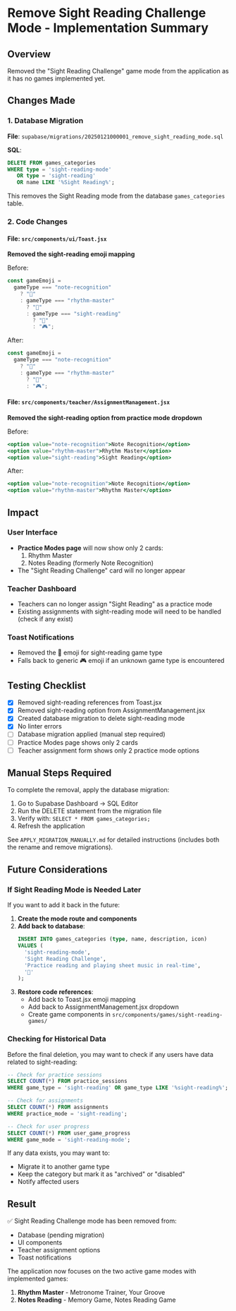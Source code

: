 # Remove Sight Reading Challenge Mode - Implementation Summary

## Overview

Removed the "Sight Reading Challenge" game mode from the application as it has no games implemented yet.

## Changes Made

### 1. Database Migration

**File**: `supabase/migrations/20250121000001_remove_sight_reading_mode.sql`

**SQL**:

```sql
DELETE FROM games_categories
WHERE type = 'sight-reading-mode'
   OR type = 'sight-reading'
   OR name LIKE '%Sight Reading%';
```

This removes the Sight Reading mode from the database `games_categories` table.

### 2. Code Changes

#### File: `src/components/ui/Toast.jsx`

**Removed the sight-reading emoji mapping**

Before:

```jsx
const gameEmoji =
  gameType === "note-recognition"
    ? "🎵"
    : gameType === "rhythm-master"
      ? "🥁"
      : gameType === "sight-reading"
        ? "📖"
        : "🎮";
```

After:

```jsx
const gameEmoji =
  gameType === "note-recognition"
    ? "🎵"
    : gameType === "rhythm-master"
      ? "🥁"
      : "🎮";
```

#### File: `src/components/teacher/AssignmentManagement.jsx`

**Removed the sight-reading option from practice mode dropdown**

Before:

```jsx
<option value="note-recognition">Note Recognition</option>
<option value="rhythm-master">Rhythm Master</option>
<option value="sight-reading">Sight Reading</option>
```

After:

```jsx
<option value="note-recognition">Note Recognition</option>
<option value="rhythm-master">Rhythm Master</option>
```

## Impact

### User Interface

- **Practice Modes page** will now show only 2 cards:
  1. Rhythm Master
  2. Notes Reading (formerly Note Recognition)
- The "Sight Reading Challenge" card will no longer appear

### Teacher Dashboard

- Teachers can no longer assign "Sight Reading" as a practice mode
- Existing assignments with sight-reading mode will need to be handled (check if any exist)

### Toast Notifications

- Removed the 📖 emoji for sight-reading game type
- Falls back to generic 🎮 emoji if an unknown game type is encountered

## Testing Checklist

- [x] Removed sight-reading references from Toast.jsx
- [x] Removed sight-reading option from AssignmentManagement.jsx
- [x] Created database migration to delete sight-reading mode
- [x] No linter errors
- [ ] Database migration applied (manual step required)
- [ ] Practice Modes page shows only 2 cards
- [ ] Teacher assignment form shows only 2 practice mode options

## Manual Steps Required

To complete the removal, apply the database migration:

1. Go to Supabase Dashboard → SQL Editor
2. Run the DELETE statement from the migration file
3. Verify with: `SELECT * FROM games_categories;`
4. Refresh the application

See `APPLY_MIGRATION_MANUALLY.md` for detailed instructions (includes both the rename and remove migrations).

## Future Considerations

### If Sight Reading Mode is Needed Later

If you want to add it back in the future:

1. **Create the mode route and components**
2. **Add back to database**:
   ```sql
   INSERT INTO games_categories (type, name, description, icon)
   VALUES (
     'sight-reading-mode',
     'Sight Reading Challenge',
     'Practice reading and playing sheet music in real-time',
     '📖'
   );
   ```
3. **Restore code references**:
   - Add back to Toast.jsx emoji mapping
   - Add back to AssignmentManagement.jsx dropdown
   - Create game components in `src/components/games/sight-reading-games/`

### Checking for Historical Data

Before the final deletion, you may want to check if any users have data related to sight-reading:

```sql
-- Check for practice sessions
SELECT COUNT(*) FROM practice_sessions
WHERE game_type = 'sight-reading' OR game_type LIKE '%sight-reading%';

-- Check for assignments
SELECT COUNT(*) FROM assignments
WHERE practice_mode = 'sight-reading';

-- Check for user progress
SELECT COUNT(*) FROM user_game_progress
WHERE game_mode = 'sight-reading-mode';
```

If any data exists, you may want to:

- Migrate it to another game type
- Keep the category but mark it as "archived" or "disabled"
- Notify affected users

## Result

✅ Sight Reading Challenge mode has been removed from:

- Database (pending migration)
- UI components
- Teacher assignment options
- Toast notifications

The application now focuses on the two active game modes with implemented games:

1. **Rhythm Master** - Metronome Trainer, Your Groove
2. **Notes Reading** - Memory Game, Notes Reading Game
